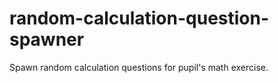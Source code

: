 # random-calculation-question-spawner
Spawn random calculation questions for pupil's math exercise.
